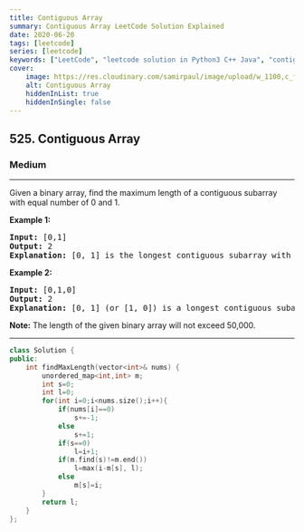 ```yaml
---
title: Contiguous Array
summary: Contiguous Array LeetCode Solution Explained
date: 2020-06-20
tags: [leetcode]
series: [leetcode]
keywords: ["LeetCode", "leetcode solution in Python3 C++ Java", "contiguous-array LeetCode Solution Explained"]
cover:
    image: https://res.cloudinary.com/samirpaul/image/upload/w_1100,c_fit,co_rgb:FFFFFF,l_text:Arial_75_bold:Contiguous Array - Solution Explained/problem-solving.webp
    alt: Contiguous Array
    hiddenInList: true
    hiddenInSingle: false
---
```



<h2>525. Contiguous Array</h2><h3>Medium</h3><hr><div><p>Given a binary array, find the maximum length of a contiguous subarray with equal number of 0 and 1. </p>


<p><b>Example 1:</b><br>
</p><pre><b>Input:</b> [0,1]
<b>Output:</b> 2
<b>Explanation:</b> [0, 1] is the longest contiguous subarray with equal number of 0 and 1.
</pre>
<p></p>

<p><b>Example 2:</b><br>
</p><pre><b>Input:</b> [0,1,0]
<b>Output:</b> 2
<b>Explanation:</b> [0, 1] (or [1, 0]) is a longest contiguous subarray with equal number of 0 and 1.
</pre>
<p></p>

<p><b>Note:</b>
The length of the given binary array will not exceed 50,000.
</p></div>

---




```cpp
class Solution {
public:
    int findMaxLength(vector<int>& nums) {
        unordered_map<int,int> m;
        int s=0;
        int l=0;
        for(int i=0;i<nums.size();i++){
            if(nums[i]==0)
                s+=-1;
            else
                s+=1;
            if(s==0)
                l=i+1;
            if(m.find(s)!=m.end())
                l=max(i-m[s], l);
            else
                m[s]=i;
        }
        return l;
    }
};
```
